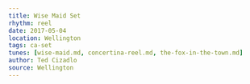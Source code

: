```yaml
---
title: Wise Maid Set
rhythm: reel
date: 2017-05-04
location: Wellington
tags: ca-set
tunes: [wise-maid.md, concertina-reel.md, the-fox-in-the-town.md]
author: Ted Cizadlo
source: Wellington
---
```

